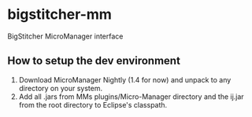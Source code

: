 # bigstitcher-mm
BigStitcher MicroManager interface

##  How to setup the dev environment

1) Download MicroManager Nightly (1.4 for now) and unpack to any directory on your system.
2) Add all .jars from MMs plugins/Micro-Manager directory and the ij.jar from the root directory to Eclipse's classpath.
